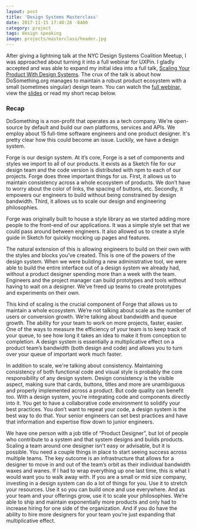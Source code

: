 ```yaml
---
layout: post
title: 'Design Systems Masterclass'
date: 2017-11-15 17:40:28 -0400
category: project
tags: design speaking
image: projects/masterclass/header.jpg
---
```


After giving a lightning talk at the NYC Design Systems Coalition Meetup, I was approached about turning it into a full webinar for UXPin. I gladly accepted and was able to expand my initial idea into a full talk, [Scaling Your Product With Design Systems](https://www.uxpin.com/studio/webinars/scaling-product-design-systems-2/). The crux of the talk is about how DoSomething.org manages to maintain a robust product ecosystem with a small (sometimes singular) design team. You can watch the [full webinar](https://www.uxpin.com/studio/webinars/scaling-product-design-systems-2/), view the [slides](https://speakerdeck.com/lkpttn/uxpin-scaling-your-product-with-design-systems) or read my short recap below.

### Recap

DoSomething is a non-profit that operates as a tech company. We're open-source by default and build our own platforms, services and APIs. We employ about 15 full-time software engineers and one product designer. It's pretty clear how this could become an issue. Luckily, we have a design system.

Forge is our design system. At it’s core, Forge is a set of components and styles we import to all of our products. It exists as a Sketch file for our design team and the code version is distributed with npm to each of our projects. Forge does three important things for us. First, it allows us to maintain consistency across a whole ecosystem of products. We don’t have to worry about the color of links, the spacing of buttons, etc. Secondly, it empowers our engineers to build without being constrained by design bandwidth. Third, it allows us to scale our design and engineering philosophies.

Forge was originally built to house a style library as we started adding more people to the front-end of our applications. It was a simple style set that we could pass around between engineers. It also allowed us to create a style guide in Sketch for quickly mocking up pages and features.

The natural extension of this is allowing engineers to build on their own with the styles and blocks you’ve created. This is one of the powers of the design system. When we were building a new administrative tool, we were able to build the entire interface out of a design system we already had, without a product designer spending more than a week with the team. Engineers and the project manager can build prototypes and tools without having to wait on a designer. We’ve freed up teams to create prototypes and experiments on their own.

This kind of scaling is the crucial component of Forge that allows us to maintain a whole ecosystem. We’re not talking about scale as the number of users or conversion growth. We’re talking about bandwidth and queue growth. The ability for your team to work on more projects, faster, easier. One of the ways to measure the efficiency of your team is to keep track of your queue, to see how long it takes an idea to make it from conception to completion. A design system is essentially a multiplicative effect on a product team’s bandwidth (both design and code) and allows you to turn over your queue of important work much faster.

In addition to scale, we're talking about consistency. Maintaining consistency of both functional code and visual style is probably the core responsibility of any design system. Design consistency is the visible aspect, making sure that cards, buttons, titles and more are unambiguous and properly implemented across a product. But code quality can benefit too. With a design system, you’re integrating code and components directly into it. You get to have a collaborative code environment to solidify your best practices. You don’t want to repeat your code, a design system is the best way to do that. Your senior engineers can set best practices and have that information and expertise flow down to junior engineers.

We have one person with a job title of “Product Designer”, but lot of people who contribute to a system and that system designs and builds products. Scaling a team around one designer isn't easy or advisable, but it is possible. You need a couple things in place to start seeing success across multiple teams. The key outcome is an infrastructure that allows for a designer to move in and out of the team’s orbit as their individual bandwidth waxes and wanes.
If I had to wrap everything up one last time, this is what I would want you to walk away with. If you are a small or mid size company, investing in a design system can do a lot of things for you. Use it to stretch your resources. Use it so you can build once and use everywhere. And as your team and your offerings grow, use it to scale your philosophies. We’re able to ship and maintain exponentially more products and only had to increase hiring for one side of the organization. And if you do have the ability to hire more designers for your team you’re just expanding that multiplicative effect.
